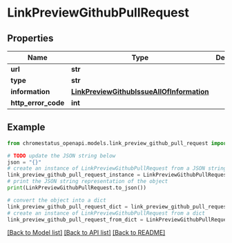 # LinkPreviewGithubPullRequest


## Properties

Name | Type | Description | Notes
------------ | ------------- | ------------- | -------------
**url** | **str** |  | 
**type** | **str** |  | 
**information** | [**LinkPreviewGithubIssueAllOfInformation**](LinkPreviewGithubIssueAllOfInformation.md) |  | [optional] 
**http_error_code** | **int** |  | [optional] 

## Example

```python
from chromestatus_openapi.models.link_preview_github_pull_request import LinkPreviewGithubPullRequest

# TODO update the JSON string below
json = "{}"
# create an instance of LinkPreviewGithubPullRequest from a JSON string
link_preview_github_pull_request_instance = LinkPreviewGithubPullRequest.from_json(json)
# print the JSON string representation of the object
print(LinkPreviewGithubPullRequest.to_json())

# convert the object into a dict
link_preview_github_pull_request_dict = link_preview_github_pull_request_instance.to_dict()
# create an instance of LinkPreviewGithubPullRequest from a dict
link_preview_github_pull_request_from_dict = LinkPreviewGithubPullRequest.from_dict(link_preview_github_pull_request_dict)
```
[[Back to Model list]](../README.md#documentation-for-models) [[Back to API list]](../README.md#documentation-for-api-endpoints) [[Back to README]](../README.md)



